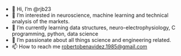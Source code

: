 - 👋 Hi, I’m @rjb23
- 👀 I’m interested in neuroscience, machine learning and technical analysis of the markets.
- 🌱 I’m currently learning data structures, neuro-electrophysiology, C programming, python, data science
- 💞️ I’m passionate about all things science and engineering related.
- 📫 How to reach me  robertobenavidez.1985@gmail.com

<!---
rjb23/rjb23 is a ✨ special ✨ repository because its `README.md` (this file) appears on your GitHub profile.
You can click the Preview link to take a look at your changes.
--->

